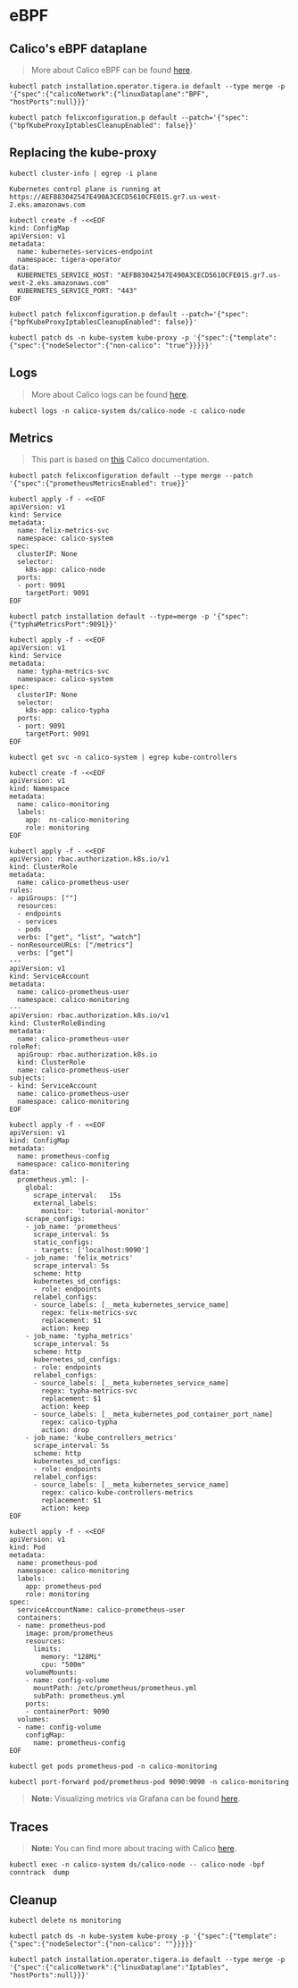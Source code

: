 # eBPF

## Calico's eBPF dataplane

> More about Calico eBPF can be found [here](https://docs.tigera.io/calico/3.25/operations/ebpf/install).

```
kubectl patch installation.operator.tigera.io default --type merge -p '{"spec":{"calicoNetwork":{"linuxDataplane":"BPF", "hostPorts":null}}}'
```

```
kubectl patch felixconfiguration.p default --patch='{"spec": {"bpfKubeProxyIptablesCleanupEnabled": false}}'
```

## Replacing the kube-proxy

```
kubectl cluster-info | egrep -i plane
```

```
Kubernetes control plane is running at https://AEFB83042547E490A3CECD5610CFE015.gr7.us-west-2.eks.amazonaws.com
```

```
kubectl create -f -<<EOF
kind: ConfigMap
apiVersion: v1
metadata:
  name: kubernetes-services-endpoint
  namespace: tigera-operator
data:
  KUBERNETES_SERVICE_HOST: "AEFB83042547E490A3CECD5610CFE015.gr7.us-west-2.eks.amazonaws.com"
  KUBERNETES_SERVICE_PORT: "443"
EOF
```

```
kubectl patch felixconfiguration.p default --patch='{"spec": {"bpfKubeProxyIptablesCleanupEnabled": false}}'
```

```
kubectl patch ds -n kube-system kube-proxy -p '{"spec":{"template":{"spec":{"nodeSelector":{"non-calico": "true"}}}}}'
```


## Logs

> More about Calico logs can be found [here](https://docs.tigera.io/calico/3.25/operations/troubleshoot/component-logs).

```
kubectl logs -n calico-system ds/calico-node -c calico-node
```

## Metrics

> This part is based on [this](https://docs.tigera.io/calico/3.25/operations/monitor/) Calico documentation.

```
kubectl patch felixconfiguration default --type merge --patch '{"spec":{"prometheusMetricsEnabled": true}}'
```

```
kubectl apply -f - <<EOF
apiVersion: v1
kind: Service
metadata:
  name: felix-metrics-svc
  namespace: calico-system
spec:
  clusterIP: None
  selector:
    k8s-app: calico-node
  ports:
  - port: 9091
    targetPort: 9091
EOF
```

```
kubectl patch installation default --type=merge -p '{"spec": {"typhaMetricsPort":9091}}'
```

```
kubectl apply -f - <<EOF
apiVersion: v1
kind: Service
metadata:
  name: typha-metrics-svc
  namespace: calico-system
spec:
  clusterIP: None
  selector:
    k8s-app: calico-typha
  ports:
  - port: 9091
    targetPort: 9091
EOF
```

```
kubectl get svc -n calico-system | egrep kube-controllers
```

```
kubectl create -f -<<EOF
apiVersion: v1
kind: Namespace
metadata:
  name: calico-monitoring
  labels:
    app:  ns-calico-monitoring
    role: monitoring
EOF
```

```
kubectl apply -f - <<EOF
apiVersion: rbac.authorization.k8s.io/v1
kind: ClusterRole
metadata:
  name: calico-prometheus-user
rules:
- apiGroups: [""]
  resources:
  - endpoints
  - services
  - pods
  verbs: ["get", "list", "watch"]
- nonResourceURLs: ["/metrics"]
  verbs: ["get"]
---
apiVersion: v1
kind: ServiceAccount
metadata:
  name: calico-prometheus-user
  namespace: calico-monitoring
---
apiVersion: rbac.authorization.k8s.io/v1
kind: ClusterRoleBinding
metadata:
  name: calico-prometheus-user
roleRef:
  apiGroup: rbac.authorization.k8s.io
  kind: ClusterRole
  name: calico-prometheus-user
subjects:
- kind: ServiceAccount
  name: calico-prometheus-user
  namespace: calico-monitoring
EOF
```

```
kubectl apply -f - <<EOF
apiVersion: v1
kind: ConfigMap
metadata:
  name: prometheus-config
  namespace: calico-monitoring
data:
  prometheus.yml: |-
    global:
      scrape_interval:   15s
      external_labels:
        monitor: 'tutorial-monitor'
    scrape_configs:
    - job_name: 'prometheus'
      scrape_interval: 5s
      static_configs:
      - targets: ['localhost:9090']
    - job_name: 'felix_metrics'
      scrape_interval: 5s
      scheme: http
      kubernetes_sd_configs:
      - role: endpoints
      relabel_configs:
      - source_labels: [__meta_kubernetes_service_name]
        regex: felix-metrics-svc
        replacement: $1
        action: keep
    - job_name: 'typha_metrics'
      scrape_interval: 5s
      scheme: http
      kubernetes_sd_configs:
      - role: endpoints
      relabel_configs:
      - source_labels: [__meta_kubernetes_service_name]
        regex: typha-metrics-svc
        replacement: $1
        action: keep
      - source_labels: [__meta_kubernetes_pod_container_port_name]
        regex: calico-typha
        action: drop
    - job_name: 'kube_controllers_metrics'
      scrape_interval: 5s
      scheme: http
      kubernetes_sd_configs:
      - role: endpoints
      relabel_configs:
      - source_labels: [__meta_kubernetes_service_name]
        regex: calico-kube-controllers-metrics
        replacement: $1
        action: keep
EOF
```

```
kubectl apply -f - <<EOF
apiVersion: v1
kind: Pod
metadata:
  name: prometheus-pod
  namespace: calico-monitoring
  labels:
    app: prometheus-pod
    role: monitoring
spec:
  serviceAccountName: calico-prometheus-user
  containers:
  - name: prometheus-pod
    image: prom/prometheus
    resources:
      limits:
        memory: "128Mi"
        cpu: "500m"
    volumeMounts:
    - name: config-volume
      mountPath: /etc/prometheus/prometheus.yml
      subPath: prometheus.yml
    ports:
    - containerPort: 9090
  volumes:
  - name: config-volume
    configMap:
      name: prometheus-config
EOF
```

```
kubectl get pods prometheus-pod -n calico-monitoring
```

```
kubectl port-forward pod/prometheus-pod 9090:9090 -n calico-monitoring
```

> **Note:** Visualizing metrics via Grafana can be found [here](https://docs.tigera.io/calico/3.24/operations/monitor/monitor-component-visual).

## Traces

> **Note:** You can find more about tracing with Calico [here](https://www.tigera.io/blog/getting-started-with-jaeger-to-build-an-istio-service-mesh/).

```
kubectl exec -n calico-system ds/calico-node -- calico-node -bpf conntrack  dump
```



## Cleanup

```
kubectl delete ns monitoring
```

```
kubectl patch ds -n kube-system kube-proxy -p '{"spec":{"template":{"spec":{"nodeSelector":{"non-calico": ""}}}}}'
```

```
kubectl patch installation.operator.tigera.io default --type merge -p '{"spec":{"calicoNetwork":{"linuxDataplane":"Iptables", "hostPorts":null}}}'
```
